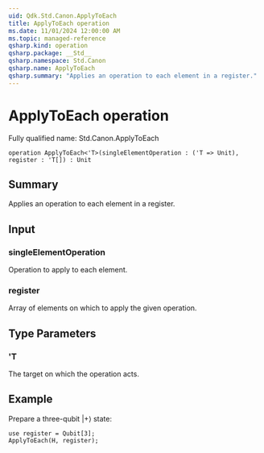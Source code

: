 ```yaml
---
uid: Qdk.Std.Canon.ApplyToEach
title: ApplyToEach operation
ms.date: 11/01/2024 12:00:00 AM
ms.topic: managed-reference
qsharp.kind: operation
qsharp.package: __Std__
qsharp.namespace: Std.Canon
qsharp.name: ApplyToEach
qsharp.summary: "Applies an operation to each element in a register."
---
```


# ApplyToEach operation

Fully qualified name: Std.Canon.ApplyToEach

```qsharp
operation ApplyToEach<'T>(singleElementOperation : ('T => Unit), register : 'T[]) : Unit
```

## Summary
Applies an operation to each element in a register.

## Input
### singleElementOperation
Operation to apply to each element.
### register
Array of elements on which to apply the given operation.

## Type Parameters
### 'T
The target on which the operation acts.

## Example
Prepare a three-qubit |+⟩ state:
```qsharp
use register = Qubit[3];
ApplyToEach(H, register);
```
